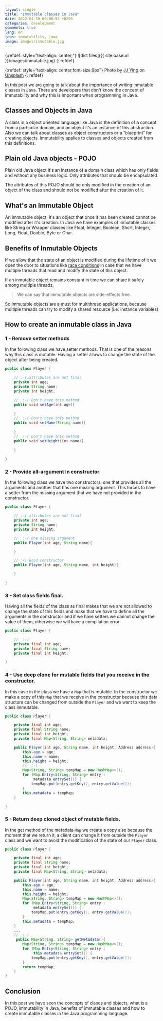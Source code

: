 ```yaml
---
layout: single
title: "Immutable classes in Java"
date: 2022-04-30 09:08:53 +0200
categories: development
comments: true
lang: en
tags: inmutability, java
image: images/inmutable.jpg
---
```


{:refdef: style="text-align: center;"}
![dist files]({{ site.baseurl }}/images/inmutable.jpg)
{: refdef}

{:refdef: style="text-align: center;font-size:9px"}
Photo by <a href="https://unsplash.com/@jjying?utm_source=unsplash&utm_medium=referral&utm_content=creditCopyText">JJ Ying</a> on <a href="https://unsplash.com/s/photos/tech?utm_source=unsplash&utm_medium=referral&utm_content=creditCopyText">Unsplash</a>
{: refdef} 

In this post we are going to talk about the importance of writing inmutable classes in Java. There are developers that don't know the concept of immutability and why this is important when programming in Java. 

Classes and Objects in Java
-----------------------------
A class in a object oriented language like Java is the definition of a concept from a particular domain, and an object it's an instance of this abstraction. Also we can talk about classes as object constructors or a "blueprint" for creating objects. Immutability applies to classes and objects created from this definitions. 

Plain old Java objects - POJO
---------------------------------
Plain old Java object it's an instance of a domain class which has only fields and without any business logic. Only attributes that should be encapsulated.

The attributes of this POJO should be only modified in the creation of an object of the class and should not be modified after the creation of it. 

What's an Immutable Object
--------------------
An immutable object, it's an object that once it has been created cannot be modified after it's creation. In Java we have examples of inmutable classes like String or Wrapper classes like Float, Integer, Boolean, Short, Integer, Long, Float, Double, Byte or Char.

Benefits of Inmutable Objects
---------------------------------
If we allow that the state of an object is modified during the lifetime of it we open the door to situations like <a href="https://stackoverflow.com/questions/34510/what-is-a-race-condition">race conditions</a> in case that we have multiple threads that read and modify the state of this object. 

If an inmutable object remains constant in time we can share it safely among multiple threads. 

> We can say that immutable objects are side-effects free. 

So immutable objects are a must for multithread applications, because multiple threads can try to modify a shared resource (i.e: instance variables)

How to create an inmutable class in Java
------------------------------------------

### 1 - Remove setter methods

In the following class we have setter methods. That is one of the reasons why this class is mutable. Having a setter allows to change the state of the object after being created. 

```java
public class Player {
    
    // :-( attributes are not final
    private int age;
    private String name;
    private int height;

    //  :-( Don't have this method
    public void setAge(int age){
     
    }
    //  :-( Don't have this method
    public void setName(String name){
        
    }
    //  :-( Don't have this method
    public void setHeight(int name){
        
    }
    
}
```

### 2 - Provide all-argument in constructor.

In the following class we have two constructors, one that provides all the arguments and another that has one missing argument. This forces to have a setter from the missing argument that we have not provided in the constructor. 

```java
public class Player {

    // :-( attributes are not final
    private int age;
    private String name;
    private int height;

    //  :-( One missing argument
    public Player(int age, String name){

    }

    // :-) Good constructor
    public Player(int age, String name, int height){

    }
    
}
```

### 3 - Set class fields final.

Having all the fields of the class as final makes that we are not allowed to change the state of this fields and make that we have to define all the arguments in the constructor and if we have setters we cannot change the value of them, otherwise we will have a compilation error. 

```java
public class Player {

    //  :-)
    private final int age;
    private final String name;
    private final int height;
 
}
```

### 4 - Use deep clone for mutable fields that you receive in the constructor.
In this case in the class we have a `Map` that is mutable. In the constructor we make a copy of this `Map` that we receive in the constructor because this data structure can be changed from outside the `Player` and we want to keep the class immutable.   

```java
public class Player {

    private final int age;
    private final String name;
    private final int height;
    private final Map<String, String> metadata;

    public Player(int age, String name, int height, Address address){
        this.age = age;
        this.name = name;
        this.height = height;
        //  :-)
        Map<String, String> tempMap = new HashMap<>();
        for (Map.Entry<String, String> entry :
             metadata.entrySet()) {
            tempMap.put(entry.getKey(), entry.getValue());
        }
        this.metadata = tempMap;
    }
 
}
```


### 5 - Return deep cloned object of mutable fields. 

In the get method of the metadata `Map` we create a copy also because the moment that we return it, a client  can change it from outside the `Player` class and we want to avoid the modification of the state of our `Player` class. 

```java
public class Player {

    private final int age;
    private final String name;
    private final int height;
    private final Map<String, String> metadata;

    public Player(int age, String name, int height, Address address){
        this.age = age;
        this.name = name;
        this.height = height;
        Map<String, String> tempMap = new HashMap<>();
        for (Map.Entry<String, String> entry :
             metadata.entrySet()) {
            tempMap.put(entry.getKey(), entry.getValue());
        }
        this.metadata = tempMap;
    }
    ...
    //  :-)
     public Map<String, String> getMetadata(){
        Map<String, String> tempMap = new HashMap<>();
        for (Map.Entry<String, String> entry :
             this.metadata.entrySet()) {
            tempMap.put(entry.getKey(), entry.getValue());
        }
        return tempMap;
    }
}
```

Conclusion 
-----------------
In this post we have seen the concepts of clases and objects, what is a POJO, immutability in Java, benefits of immutable classes and how to create immutable classes in the Java programming language.










